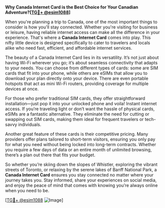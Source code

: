 **Why Canada Internet Card is the Best Choice for Your Canadian Adventure?[[TG💪+ @esim1088](https://t.me/s/esim1088)]**

When you're planning a trip to Canada, one of the most important things to consider is how you'll stay connected. Whether you're visiting for business or leisure, having reliable internet access can make all the difference in your experience. That's where a **Canada Internet Card** comes into play. This nifty little device is designed specifically to cater to travelers and locals alike who need fast, efficient, and affordable internet services.

The beauty of a Canada Internet Card lies in its versatility. It’s not just about having Wi-Fi wherever you go; it’s about seamless connectivity that adapts to your needs. You can choose from different types of cards: some are SIM cards that fit into your phone, while others are eSIMs that allow you to download your plan directly onto your device. There are even portable hotspots that act as mini Wi-Fi routers, providing coverage for multiple devices at once. 

For those who prefer traditional SIM cards, they offer straightforward installation—just pop it into your unlocked phone and voila! Instant internet access. If you’re traveling light or don’t want the hassle of physical cards, eSIMs are a fantastic alternative. They eliminate the need for cutting or swapping out SIM cards, making them ideal for frequent travelers or tech-savvy individuals.

Another great feature of these cards is their competitive pricing. Many providers offer plans tailored to short-term visitors, ensuring you only pay for what you need without being locked into long-term contracts. Whether you require a few days of data or an entire month of unlimited browsing, there’s a plan out there that fits your budget.

So whether you’re skiing down the slopes of Whistler, exploring the vibrant streets of Toronto, or relaxing by the serene lakes of Banff National Park, a **Canada Internet Card** ensures you stay connected no matter where your journey takes you. Stay informed, share your experiences on social media, and enjoy the peace of mind that comes with knowing you’re always online when you need to be.

[[TG💪+ @esim1088](https://t.me/s/esim1088) ![Image](https://i.postimg.cc/Y0z9fWf4/image.png)]